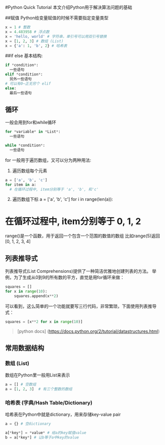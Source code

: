 #Python Quick Tutorial
本文介绍Python用于解决算法问题的基础

##赋值
Python给变量赋值的时候不需要指定变量类型
```python
x = 1 # 整数
x = 4.483958 # 浮点数
x = 'hello, world' # 字符串，单引号可以用双引号替换
x = [1, 2, 3] # 数组 (List)
x = {'a': 1, 'b', 2} # 哈希表
```

##if else
基本结构:
```python
if *condition*:
  一些语句
elif *condition*:
  另外一些语句
# 可以有0~正无穷个 elif
else:
  最后一些语句
```

## 循环
一般会用到for和while循环
```python
for *variable* in *List*:
  一些语句

while *condition*:
  一些语句
```

for 一般用于遍历数组，又可以分为两种用法:
1. 遍历数组每个元素
```python
a = ['a', 'b', 'c']
for item in a:
  # 在循环过程中, item分别等于 'a', 'b', 和'c'
```

2. 遍历数组下标
a = ['a', 'b', 'c']
for i in range(len(a)):
  # 在循环过程中, item分别等于 0, 1, 2

range()是一个函数，用于返回一个包含一个范围的数值的数组
比如range(5)返回[0, 1, 2, 3, 4]


## 列表推导式

列表推导式(List Comprehensions)提供了一种简洁优雅地创建列表的方法。
举例，为了生成从0到9的所有数的平方，直觉是用for循环来做：
```python
squares = []
for x in range(10):
    squares.append(x**2)
```
可以看到，这么简单的一个功能就要写三行代码，非常繁琐，下面使用列表推导式：
```python
squares = [x**2 for x in range(10)]
```

> [python docs] (https://docs.python.org/2/tutorial/datastructures.html)



## 常用数据结构

### 数组 (List)
数组在Python里一般用List来表示
```python
a = [] # 空数组
a = [1, 2, 3]  # 有三个整数的数组
```

### 哈希表 (字典/Hash Table/Dictionary)
哈希表在Python中就是dictionary，用来存储key-value pair
```python
a = {} # 空dictionary

a[*key*] = *value* # 给a的key赋值value
b = a[*key*] # 让b等于a中key的value
```
